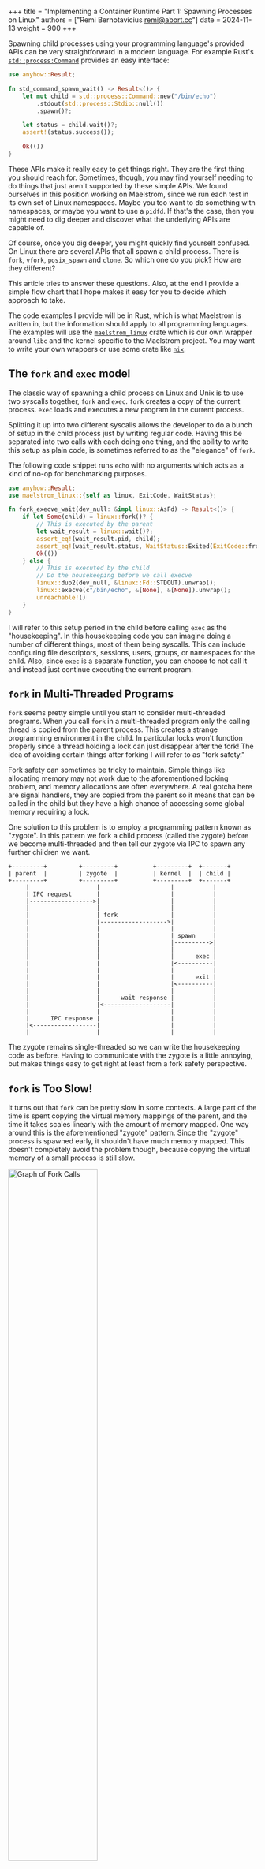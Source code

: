 +++
title = "Implementing a Container Runtime Part 1: Spawning Processes on Linux"
authors = ["Remi Bernotavicius <remi@abort.cc>"]
date = 2024-11-13
weight = 900
+++

Spawning child processes using your programming language's provided APIs can be very straightforward
in a modern language. For example Rust's
[`std::process:Command`](https://doc.rust-lang.org/std/process/struct.Command.html) provides an easy
interface:

```rust
use anyhow::Result;

fn std_command_spawn_wait() -> Result<()> {
    let mut child = std::process::Command::new("/bin/echo")
        .stdout(std::process::Stdio::null())
        .spawn()?;

    let status = child.wait()?;
    assert!(status.success());

    Ok(())
}
```

These APIs make it really easy to get things right. They are the first thing you should reach for.
Sometimes, though, you may find yourself needing to do things that just aren't supported by these
simple APIs. We found ourselves in this position working on Maelstrom, since we run each test in its
own set of Linux namespaces. Maybe you too want to do something with namespaces, or maybe you want
to use a `pidfd`. If that's the case, then you might need to dig deeper and discover what the
underlying APIs are capable of.

Of course, once you dig deeper, you might quickly find yourself confused. On Linux there are several
APIs that all spawn a child process. There is `fork`, `vfork`, `posix_spawn` and `clone`. So which
one do you pick? How are they different?

This article tries to answer these questions. Also, at the end I provide a simple
flow chart that I hope makes it easy for you to decide which approach to take.

<!-- more -->

The code examples I provide will be in Rust, which is what Maelstrom is written in, but the
information should apply to all programming languages. The examples will use the
[`maelstrom_linux`](https://github.com/maelstrom-software/maelstrom/tree/main/crates/maelstrom-linux)
crate which is our own wrapper around `libc` and the kernel specific to the Maelstrom project. You
may want to write your own wrappers or use some crate like [`nix`](https://docs.rs/nix/latest/nix/).

## The `fork` and `exec` model
The classic way of spawning a child process on Linux and Unix is to use two syscalls together,
`fork` and `exec`. `fork` creates a copy of the current process. `exec` loads and executes a new
program in the current process.

Splitting it up into two different syscalls allows the developer to do a bunch of setup in the child
process just by writing regular code. Having this be separated into two calls with each doing one
thing, and the ability to write this setup as plain code, is sometimes referred to as the "elegance"
of `fork`.

The following code snippet runs `echo` with no arguments which acts as a kind of no-op for
benchmarking purposes.

```rust
use anyhow::Result;
use maelstrom_linux::{self as linux, ExitCode, WaitStatus};

fn fork_execve_wait(dev_null: &impl linux::AsFd) -> Result<()> {
    if let Some(child) = linux::fork()? {
        // This is executed by the parent
        let wait_result = linux::wait()?;
        assert_eq!(wait_result.pid, child);
        assert_eq!(wait_result.status, WaitStatus::Exited(ExitCode::from_u8(0)));
        Ok(())
    } else {
        // This is executed by the child
        // Do the housekeeping before we call execve
        linux::dup2(dev_null, &linux::Fd::STDOUT).unwrap();
        linux::execve(c"/bin/echo", &[None], &[None]).unwrap();
        unreachable!()
    }
}
```

I will refer to this setup period in the child before calling `exec` as the "housekeeping". In this
housekeeping code you can imagine doing a number of different things, most of them being syscalls.
This can include configuring file descriptors, sessions, users, groups, or namespaces for the child.
Also, since `exec` is a separate function, you can choose to not call it and instead just continue
executing the current program.

## `fork` in Multi-Threaded Programs
`fork` seems pretty simple until you start to consider multi-threaded programs. When you call `fork`
in a multi-threaded program only the calling thread is copied from the parent process. This creates
a strange programming environment in the child. In particular locks won't function properly
since a thread holding a lock can just disappear after the fork! The idea of avoiding certain things
after forking I will refer to as "fork safety."

Fork safety can sometimes be tricky to maintain. Simple things like allocating memory may not work
due to the aforementioned locking problem, and memory allocations are often everywhere. A real
gotcha here are signal handlers, they are copied from the parent so it means that can be called in
the child but they have a high chance of accessing some global memory requiring a lock.

One solution to this problem is to employ a programming pattern known as "zygote". In this
pattern we fork a child process (called the zygote) before we become multi-threaded and then tell
our zygote via IPC to spawn any further children we want.

```ascii-art
+---------+         +---------+          +---------+  +-------+
| parent  |         | zygote  |          | kernel  |  | child |
+---------+         +---------+          +---------+  +-------+
     |                   |                    |           |
     | IPC request       |                    |           |
     |------------------>|                    |           |
     |                   |                    |           |
     |                   | fork               |           |
     |                   |------------------->|           |
     |                   |                    |           |
     |                   |                    | spawn     |
     |                   |                    |---------->|
     |                   |                    |           |
     |                   |                    |      exec |
     |                   |                    |<----------|
     |                   |                    |           |
     |                   |                    |      exit |
     |                   |                    |<----------|
     |                   |                    |           |
     |                   |      wait response |           |
     |                   |<-------------------|           |
     |                   |                    |           |
     |      IPC response |                    |           |
     |<------------------|                    |           |
     |                   |                    |           |
```

The zygote remains single-threaded so we can write the housekeeping code as before. Having to
communicate with the zygote is a little annoying, but makes things easy to get right at least from a
fork safety perspective.

## `fork` is Too Slow!
It turns out that `fork` can be pretty slow in some contexts. A large part of the time is spent
copying the virtual memory mappings of the parent, and the time it takes scales linearly with the
amount of memory mapped. One way around this is the aforementioned "zygote" pattern. Since the
"zygote" process is spawned early, it shouldn't have much memory mapped. This doesn't completely
avoid the problem though, because copying the virtual memory of a small process is still slow.

<img src="fork graph.png" alt="Graph of Fork Calls" width="60%"/>

The graph shows how the time of the fork call increases linearly with the amount of memory mapped.
It would be great to avoid this slow process of copying the virtual memory mappings altogether which
is slow even if your program is not using much memory (like the zygote is.)

## `vfork` to the Rescue
The `vfork` syscall is like `fork` except it doesn't copy the parent's virtual memory mappings and
instead shares the same memory space. The call is very similar to `fork` and seems like it could be
a drop-in replacement, but its own `man` page cautions against this (see below.)

The child process thread shares the exact same memory as the parent calling thread (writes in the
child appear in the parent) including the stack. Having two different threads (or in this case
processes) use the same stack at the same time simultaneously like this, doesn't work. So the
calling thread in the parent process is suspended until the child calls `exec` or `_exit`.

```ascii-art
+---------+               +---------+         +-------+
| Parent  |               | Kernel  |         | Child |
+---------+               +---------+         +-------+
     |                         |                  |
     | vfork                   |                  |
     |------------------------>|                  |
     |                         |                  |
     |                         | Create child     |
     |                         |----------------->|
     |                         |                  | ---------------------\
     |                         |                  |-| Returns from vfork |
     |                         |                  | |--------------------|
     |                         |                  | --------------------\
     |                         |                  |-| Does housekeeping |
     |                         |                  | |-------------------|
     |                         |                  |
     |                         |             exec |
     |                         |<-----------------|
     |                         |                  |
     |      Returns from vfork |                  |
     |<------------------------|                  |
     |                         |                  |
```

(We didn’t include a code snippet because we can’t call this function from Rust unless we use the
unstable [`ffi_return_twice`](https://github.com/rust-lang/rust/issues/58314) attribute)

`vfork` has two new sources of potential issues. The first is the fact that we are sharing the same
memory space. Care must be taken to not unintentionally modify memory in the parent in some way that
will cause issues. This drawback is tied directly to the performance improvement we want (avoiding
copying the virtual memory mappings.)

The second source of potential issues is the fact that the child ends up executing on the same stack
as the parent. This won’t work in general without some form of support from the compiler. This is
because we "return twice" from the `vfork` call (see the diagram above.) The gcc
[`returns_twice`](https://gcc.gnu.org/onlinedocs/gcc-4.7.2/gcc/Function-Attributes.html) attribute
does this, but it may not provide as much support as you might expect.

Here is a quote from tldp about this <https://tldp.org/HOWTO/Secure-Programs-HOWTO/avoid-vfork.html>

“...it's actually fairly tricky for a process to not interfere with its parent, especially in
high-level languages. The "not interfering" requirement applies to the actual machine code
generated, and many compilers generate hidden temporaries and other code structures that cause
unintended interference. The result: programs using vfork(2) can easily fail when the code changes
or even when compiler versions change.”

So what are you allowed to do in the housekeeping exactly? Let’s check what the man page says about
this.

“..the behavior is undefined if the process created by vfork() .. calls any other function before
successfully calling `_exit(2)` or one of the `exec(3)` family of functions.“

This isn’t very helpful either. Clearly calling `_exit` or `exec` (but not every form of `exec` it
turns out) is okay, but what other housekeeping is okay in practice? It’s not entirely clear, and
researching across the internet leads to many others showing a fair amount of anxiety about this
problem

On Linux, the behavior of `vfork` can be recreated using `clone`, (which we will cover later) in a
way where we don’t have to share a stack. This is always preferable.

## `posix_spawn`
Another way to try to get the speed up we want would be to use `posix_spawn`. The latest version of
glibc always does the equivalent of calling `vfork` in its `posix_spawn` implementation.

`posix_spawn` is actually what `std::process::Command` tries to use internally for most cases.

```rust
use anyhow::Result;
use maelstrom_linux::{self as linux, ExitCode, WaitStatus};

fn posix_spawn_wait(dev_null: &impl linux::AsFd) -> Result<()> {
    let mut actions = linux::PosixSpawnFileActions::new();
    actions.add_dup2(dev_null, &linux::Fd::STDOUT)?;
    let attrs = linux::PosixSpawnAttrs::new();
    let child = linux::posix_spawn(c"/bin/echo", &actions, &attrs, &[None], &[None])?;
    let status = linux::waitpid(child)?;
    assert_eq!(status, WaitStatus::Exited(ExitCode::from_u8(0)));
    Ok(())
}
```

Calling `posix_spawn` comes with a whole lot fewer caveats and things to be careful of when compared
to `fork` and `vfork`. It comes at the cost of losing the "elegance" of fork. You configure the
housekeeping by using a struct. It is a kind of "housekeeping script" we create which executes after
the fork.

The downside of using `posix_spawn` is that our housekeeping is limited to doing whatever things the
housekeeping script has support for. (See the `posix_spawn` man page for a complete list of things.)

## `clone` the API Underpinning it All
The aforementioned `fork`, and `posix_spawn` actually call `clone` under the hood in glibc. Also
`vfork` inside the kernel ends up calling into the kernel's `clone` code.  It has the functionality
of the previous APIs and a bunch of other features.

It can be more difficult to use though. Although, unlike `vfork` it allows the parent to allocate a
separate stack for the child process, avoiding some of the issues with `vfork`.

```rust
use anyhow::Result;
use maelstrom_linux::{self as linux, ExitCode, WaitStatus};

struct ChildArgs {
    dev_null: linux::Fd,
}

/// This function executes in the child
extern "C" fn child_func(arg: *mut std::ffi::c_void) -> i32 {
    let arg: &ChildArgs = unsafe { &*(arg as *mut ChildArgs) };

    linux::dup2(&arg.dev_null, &linux::Fd::STDOUT).unwrap();
    linux::execve(c"/bin/echo", &[None], &[None]).unwrap();
    unreachable!()
}

fn clone_clone_vm_execve_wait(dev_null: &impl linux::AsFd) -> Result<()> {
    const CHILD_STACK_SIZE: usize = 1024; // 1 KiB of stack should be enough
    let mut stack = vec![0u8; CHILD_STACK_SIZE];

    // We need to pass the file-descriptor for /dev/null through to the child.
    let child_args = ChildArgs {
        dev_null: dev_null.fd(),
    };

    // Clone virtual memory, and give us SIGCHLD when it exits.
    let args = linux::CloneArgs::default()
        .flags(linux::CloneFlags::VM | linux::CloneFlags::VFORK)
        .exit_signal(linux::Signal::CHLD);

    // The function accepts a pointer to the end of the stack.
    let stack_ptr: *mut u8 = stack.as_mut_ptr();
    let child = unsafe {
        linux::clone(
            child_func,
            stack_ptr.wrapping_add(CHILD_STACK_SIZE) as *mut _,
            &child_args as *const _ as *mut _,
            &args,
        )
    }?;

    let wait_result = linux::wait()?;
    assert_eq!(wait_result.pid, child);
    assert_eq!(wait_result.status, WaitStatus::Exited(ExitCode::from_u8(0)));
    Ok(())
}
```

The `CLONE_VM` flag (via `linux::CloneFlags::VM`) avoids copying the virtual memory from the parent.

The `CLONE_VFORK` flag suspends the parent until the child calls `exec` or exits. Passing this flag
allows us to not worry about waiting for the right moment to free the child's stack memory in the
parent. If we don't pass this flag though, we are able to do other things in the parent in parallel,
but then we need some way to know when we can free the stack memory. One way is to share a pipe or
socket with the child which is `CLOEXEC`, once the child calls `exec` (or exits) this pipe or socket
will close.

<img src="clone graph.png" alt="Graph of Fork Calls" width="60%"/>

This graph looks much better than the one for `fork`. It is a pretty constant speed and faster than
the fastest `fork`!. About the same performance is found with `posix_spawn`.

Finally, let's compare all the options (minus vfork because we can't call it) for a program without
much memory mapped.

```shell
ran std::process::Command::{spawn + wait} 10000 times in 5.400743724s (avg. 540.074µs / iteration)
ran fork + execve + wait 10000 times in 4.068149021s (avg. 406.814µs / iteration)
ran posix_spawn + wait 10000 times in 2.918496041s (avg. 291.849µs / iteration)
ran clone(CLONE_VM) + execve + wait 10000 times in 2.907074411s (avg. 290.707µs / iteration)
ran clone(CLONE_VM | CLONE_VFORK) + execve + wait 10000 times in 2.883697173s (avg. 288.369µs / iteration)
```

Rust's `std::process::Command` comes in at the slowest even though it should be comparable to
`posix_spawn`, this could be due to differences in the housekeeping or other things the `std` code
is doing.

## Conclusion
Let's tie it all together with a flow graph about what to use.

```ascii-art
                                  start
                                    V
+--------------+    yes    +---------------------+
| posix_spawn  | <-------- |simple housekeeping? |
+--------------+           +---------------------+
                                    |no
                                    |
                                    V
                           +---------------------+
                           |performance critical?|--\
                           +---------------------+  |
                                    |no             |
                                    |               | yes
                                    V               |
           +------+    yes   +----------------+     |
           | fork | <--------|single threaded?|     |
           +------+          +----------------+     |
                                    |no             |
                                    |               |
                                    V               |
        +------+   yes   +-----------------------+  |
        |zygote|<--------|foolproof to implement?|  |
        +------+         +-----------------------+  |
                                    |no             |
                                    |               |
                                    V               |
                +------+   yes   +------+           |
                |vfork |<--------|POSIX?|<----------/
                +------+         +------+
                                    |no
                                    |
                                    V
                                 +------+
                                 |clone |
                                 +------+
```

## Addendum
You can check out working code for the snippets and benchmarks
[here](https://github.com/maelstrom-software/maelstrom/blob/main/crates/xtask/src/clone_benchmark.rs)

Be sure to check back for the next part of this article series where we dive into the code in
Maelstrom that calls `clone`.
